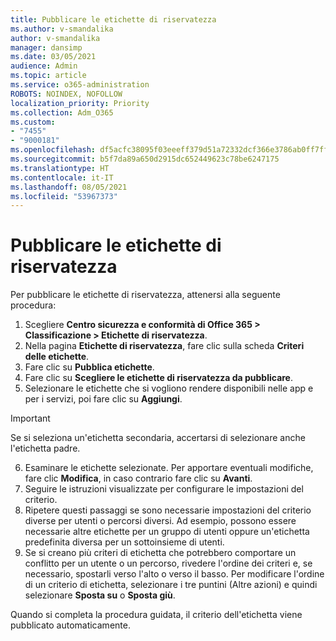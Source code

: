 ```yaml
---
title: Pubblicare le etichette di riservatezza
ms.author: v-smandalika
author: v-smandalika
manager: dansimp
ms.date: 03/05/2021
audience: Admin
ms.topic: article
ms.service: o365-administration
ROBOTS: NOINDEX, NOFOLLOW
localization_priority: Priority
ms.collection: Adm_O365
ms.custom:
- "7455"
- "9000181"
ms.openlocfilehash: df5acfc38095f03eeeff379d51a72332dcf366e3786ab0ff7ffcd655cbafd1cf
ms.sourcegitcommit: b5f7da89a650d2915dc652449623c78be6247175
ms.translationtype: HT
ms.contentlocale: it-IT
ms.lasthandoff: 08/05/2021
ms.locfileid: "53967373"
---
```

# <a name="publish-sensitivity-labels"></a>Pubblicare le etichette di riservatezza

Per pubblicare le etichette di riservatezza, attenersi alla seguente procedura:

1. Scegliere **Centro sicurezza e conformità di Office 365 > Classificazione > Etichette di riservatezza**.
2. Nella pagina **Etichette di riservatezza**, fare clic sulla scheda **Criteri delle etichette**.
3. Fare clic su **Pubblica etichette**.
4. Fare clic su **Scegliere le etichette di riservatezza da pubblicare**. 
5. Selezionare le etichette che si vogliono rendere disponibili nelle app e per i servizi, poi fare clic su **Aggiungi**.
> [!IMPORTANT]
> Se si seleziona un'etichetta secondaria, accertarsi di selezionare anche l'etichetta padre.
6. Esaminare le etichette selezionate. Per apportare eventuali modifiche, fare clic **Modifica**, in caso contrario fare clic su **Avanti**.
7. Seguire le istruzioni visualizzate per configurare le impostazioni del criterio.
8. Ripetere questi passaggi se sono necessarie impostazioni del criterio diverse per utenti o percorsi diversi. Ad esempio, possono essere necessarie altre etichette per un gruppo di utenti oppure un'etichetta predefinita diversa per un sottoinsieme di utenti.
9. Se si creano più criteri di etichetta che potrebbero comportare un conflitto per un utente o un percorso, rivedere l'ordine dei criteri e, se necessario, spostarli verso l'alto o verso il basso. Per modificare l'ordine di un criterio di etichetta, selezionare i tre puntini (Altre azioni) e quindi selezionare **Sposta su** o **Sposta giù**.

Quando si completa la procedura guidata, il criterio dell'etichetta viene pubblicato automaticamente.

